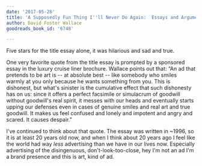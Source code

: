 ```yaml
---
date: '2017-05-28'
title: 'A Supposedly Fun Thing I''ll Never Do Again:  Essays and Arguments'
author: David Foster Wallace
goodreads_book_id: '6748'

---
```

Five stars for the title essay alone, it was hilarious and sad and true.

One very favorite quote from the title essay is prompted by a sponsored essay in the luxury cruise liner brochure. Wallace points out that:
“An ad that pretends to be art is -- at absolute best -- like somebody who smiles warmly at you only because he wants something from you. This is dishonest, but what's sinister is the cumulative effect that such dishonesty has on us: since it offers a perfect facsimile or simulacrum of goodwill without goodwill's real spirit, it messes with our heads and eventually starts upping our defenses even in cases of genuine smiles and real art and true goodwill. It makes us feel confused and lonely and impotent and angry and scared. It causes despair.”

I've continued to think about that quote. The essay was written in ~1996, so it is at least 20 years old now, and when I think about 20 years ago I feel like the world had way *less* advertising than we have in our lives now. Especially advertising of the disingenuous, don't-look-too-close, hey I'm not an ad I'm a brand presence and this is art, kind of ad. 
